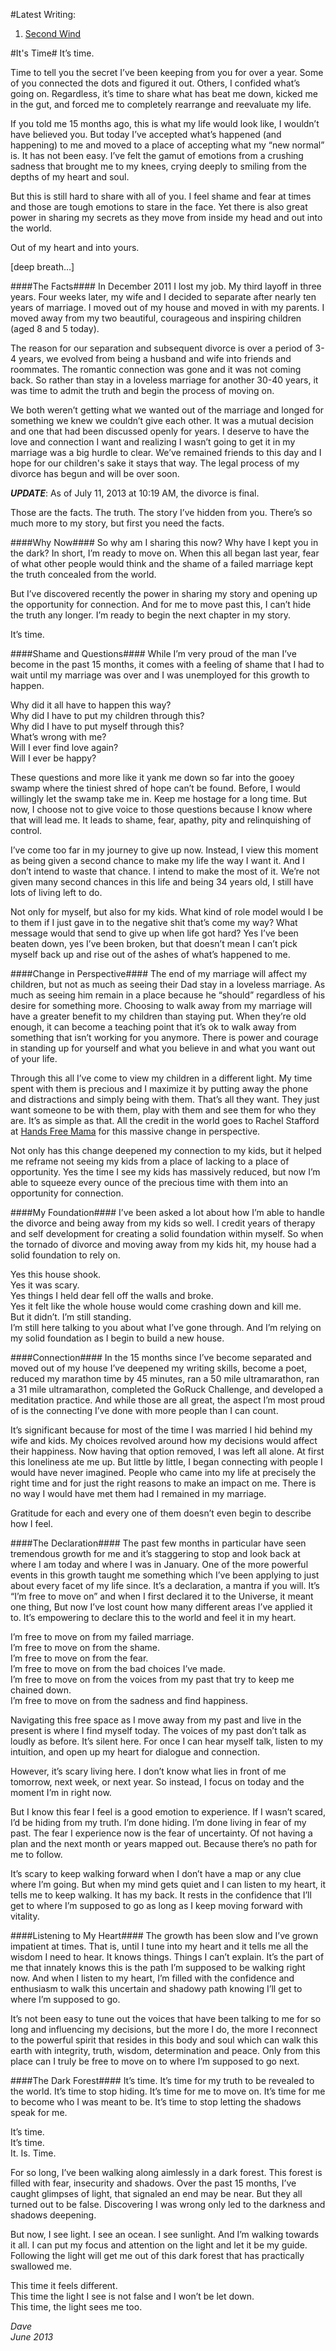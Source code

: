 #Latest Writing: 
1. [Second Wind](/secondwind)

<a name="itstime"></a>
#It's Time#
It’s time.  

Time to tell you the secret I’ve been keeping from you for over a year. Some of you connected the dots and figured it out. Others, I confided what’s going on. Regardless, it’s time to share what has beat me down, kicked me in the gut, and forced me to completely rearrange and reevaluate my life.

If you told me 15 months ago, this is what my life would look like, I wouldn’t have believed you. But today I’ve accepted what’s happened (and happening) to me and moved to a place of accepting what my “new normal” is. It has not been easy. I’ve felt the gamut of emotions from a crushing sadness that brought me to my knees, crying deeply to smiling from the depths of my heart and soul.

But this is still hard to share with all of you. I feel shame and fear at times and those are tough emotions to stare in the face. Yet there is also great power in sharing my secrets as they move from inside my head and out into the world.

Out of my heart and into yours.

[deep breath…]

####The Facts####
In December 2011 I lost my job. My third layoff in three years. Four weeks later, my wife and I decided to separate after nearly ten years of marriage. I moved out of my house and moved in with my parents. I moved away from my two beautiful, courageous and inspiring children (aged 8 and 5 today).

The reason for our separation and subsequent divorce is over a period of 3-4 years, we evolved from being a husband and wife into friends and roommates. The romantic connection was gone and it was not coming back. So rather than stay in a loveless marriage for another 30-40 years, it was time to admit the truth and begin the process of moving on.

We both weren’t getting what we wanted out of the marriage and longed for something we knew we couldn’t give each other. It was a mutual decision and one that had been discussed openly for years. I deserve to have the love and connection I want and realizing I wasn’t going to get it in my marriage was a big hurdle to clear. We’ve remained friends to this day and I hope for our children's sake it stays that way. The legal process of my divorce has begun and will be over soon.

_**UPDATE**_: As of July 11, 2013 at 10:19 AM, the divorce is final.

Those are the facts. The truth. The story I’ve hidden from you. There’s so much more to my story, but first you need the facts.

####Why Now####
So why am I sharing this now? Why have I kept you in the dark? In short, I’m ready to move on. When this all began last year, fear of what other people would think and the shame of a failed marriage kept the truth concealed from the world. 

But I’ve discovered recently the power in sharing my story and opening up the opportunity for connection. And for me to move past this, I can’t hide the truth any longer. I’m ready to begin the next chapter in my story.  

It’s time.

####Shame and Questions####
While I’m very proud of the man I’ve become in the past 15 months, it comes with a feeling of shame that I had to wait until my marriage was over and I was unemployed for this growth to happen.  

Why did it all have to happen this way?  
Why did I have to put my children through this?  
Why did I have to put myself through this?  
What’s wrong with me?  
Will I ever find love again?  
Will I ever be happy?  

These questions and more like it yank me down so far into the gooey swamp where the tiniest shred of hope can’t be found. Before, I would willingly let the swamp take me in. Keep me hostage for a long time. But now, I choose not to give voice to those questions because I know where that will lead me. It leads to shame, fear, apathy, pity and relinquishing of control.

I’ve come too far in my journey to give up now. Instead, I view this moment as being given a second chance to make my life the way I want it. And I don’t intend to waste that chance. I intend to make the most of it. We’re not given many second chances in this life and being 34 years old, I still have lots of living left to do.

Not only for myself, but also for my kids. What kind of role model would I be to them if I just gave in to the negative shit that’s come my way? What message would that send to give up when life got hard? Yes I’ve been beaten down, yes I’ve been broken, but that doesn’t mean I can’t pick myself back up and rise out of the ashes of what’s happened to me.

####Change in Perspective####
The end of my marriage will affect my children, but not as much as seeing their Dad stay in a loveless marriage. As much as seeing him remain in a place because he “should” regardless of his desire for something more. Choosing to walk away from my marriage will have a greater benefit to my children than staying put. When they’re old enough, it can become a teaching point that it’s ok to walk away from something that isn’t working for you anymore. There is power and courage in standing up for yourself and what you believe in and what you want out of your life.

Through this all I’ve come to view my children in a different light. My time spent with them is precious and I maximize it by putting away the phone and distractions and simply being with them. That’s all they want. They just want someone to be with them, play with them and see them for who they are. It’s as simple as that. All the credit in the world goes to Rachel Stafford at [Hands Free Mama](http://handsfreemama.com/) for this massive change in perspective. 

Not only has this change deepened my connection to my kids, but it helped me reframe not seeing my kids from a place of lacking to a place of opportunity. Yes the time I see my kids has massively reduced, but now I’m able to squeeze every ounce of the precious time with them into an opportunity for connection.

####My Foundation####
I’ve been asked a lot about how I’m able to handle the divorce and being away from my kids so well. I credit years of therapy and self development for creating a solid foundation within myself. So when the tornado of divorce and moving away from my kids hit, my house had a solid foundation to rely on.  

Yes this house shook.  
Yes it was scary.  
Yes things I held dear fell off the walls and broke.  
Yes it felt like the whole house would come crashing down and kill me.  
But it didn’t. I’m still standing.  
I’m still here talking to you about what I’ve gone through. And I’m relying on my solid foundation as I begin to build a new house.

####Connection####
In the 15 months since I’ve become separated and moved out of my house I’ve deepened my writing skills, become a poet, reduced my marathon time by 45 minutes, ran a 50 mile ultramarathon, ran a 31 mile ultramarathon, completed the GoRuck Challenge, and developed a meditation practice. And while those are all great, the aspect I’m most proud of is the connecting I’ve done with more people than I can count. 

It’s significant because for most of the time I was married I hid behind my wife and kids. My choices revolved around how my decisions would affect their happiness. Now having that option removed, I was left all alone. At first this loneliness ate me up. But little by little, I began connecting with people I would have never imagined. People who came into my life at precisely the right time and for just the right reasons to make an impact on me. There is no way I would have met them had I remained in my marriage.

Gratitude for each and every one of them doesn’t even begin to describe how I feel.

####The Declaration####
The past few months in particular have seen tremendous growth for me and it’s staggering to stop and look back at where I am today and where I was in January. One of the more powerful events in this growth taught me something which I’ve been applying to just about every facet of my life since. It’s a declaration, a mantra if you will. It’s “I’m free to move on” and when I first declared it to the Universe, it meant one thing, But now I’ve lost count how many different areas I’ve applied it to. It’s empowering to declare this to the world and feel it in my heart. 

I’m free to move on from my failed marriage.  
I’m free to move on from the shame.  
I’m free to move on from the fear.  
I’m free to move on from the bad choices I’ve made.  
I’m free to move on from the voices from my past that try to keep me chained down.  
I’m free to move on from the sadness and find happiness.  

Navigating this free space as I move away from my past and live in the present is where I find myself today. The voices of my past don’t talk as loudly as before. It’s silent here. For once I can hear myself talk, listen to my intuition, and open up my heart for dialogue and connection.

However, it’s scary living here. I don’t know what lies in front of me tomorrow, next week, or next year. So instead, I focus on today and the moment I’m in right now. 

But I know this fear I feel is a good emotion to experience. If I wasn’t scared, I’d be hiding from my truth. I’m done hiding. I’m done living in fear of my past. The fear I experience now is the fear of uncertainty. Of not having a plan and the next month or years mapped out. Because there’s no path for me to follow. 

It’s scary to keep walking forward when I don’t have a map or any clue where I’m going. But when my mind gets quiet and I can listen to my heart, it tells me to keep walking. It has my back. It rests in the confidence that I’ll get to where I’m supposed to go as long as I keep moving forward with vitality. 

####Listening to My Heart####
The growth has been slow and I’ve grown impatient at times. That is, until I tune into my heart and it tells me all the wisdom I need to hear. It knows things. Things I can’t explain. It’s the part of me that innately knows this is the path I’m supposed to be walking right now. And when I listen to my heart, I’m filled with the confidence and enthusiasm to walk this uncertain and shadowy path knowing I’ll get to where I’m supposed to go. 

It’s not been easy to tune out the voices that have been talking to me for so long and influencing my decisions, but the more I do, the more I reconnect to the powerful spirit that resides in this body and soul which can walk this earth with integrity, truth, wisdom, determination and peace. Only from this place can I truly be free to move on to where I’m supposed to go next.

####The Dark Forest####
It’s time. It’s time for my truth to be revealed to the world. It’s time to stop hiding. It’s time for me to move on. It’s time for me to become who I was meant to be. It’s time to stop letting the shadows speak for me. 

It’s time.  
It’s time.  
It. Is. Time.  

For so long, I’ve been walking along aimlessly in a dark forest. This forest is filled with fear, insecurity and shadows. Over the past 15 months, I’ve caught glimpses of light, that signaled an end may be near. But they all turned out to be false. Discovering I was wrong only led to the darkness and shadows deepening. 

But now, I see light. I see an ocean. I see sunlight. And I’m walking towards it all. I can put my focus and attention on the light and let it be my guide. Following the light will get me out of this dark forest that has practically swallowed me.

This time it feels different.  
This time the light I see is not false and I won’t be let down.  
This time, the light sees me too.  

_Dave_  
_June 2013_  
